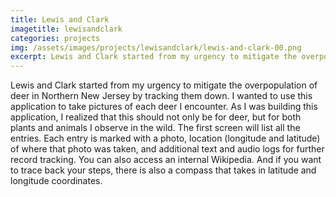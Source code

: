 ```yaml
---
title: Lewis and Clark
imagetitle: lewisandclark
categories: projects
img: /assets/images/projects/lewisandclark/lewis-and-clark-00.png
excerpt: Lewis and Clark started from my urgency to mitigate the overpopulation of deer in Northern New Jersey by tracking them down.
---
```


Lewis and Clark started from my urgency to mitigate the overpopulation of deer in Northern New Jersey by tracking them down. I wanted to use this application to take pictures of each deer I encounter. As I was building this application, I realized that this should not only be for deer, but for both plants and animals I observe in the wild. The first screen will list all the entries. Each entry is marked with a photo, location (longitude and latitude) of where that photo was taken, and additional text and audio logs for further record tracking. You can also access an internal Wikipedia. And if you want to trace back your steps, there is also a compass that takes in latitude and longitude coordinates.
